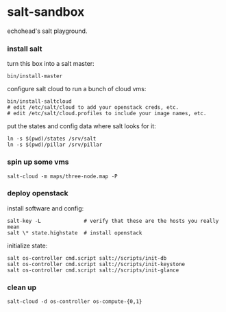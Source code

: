 
salt-sandbox
============

echohead's salt playground.

### install salt

turn this box into a salt master:

    bin/install-master

configure salt cloud to run a bunch of cloud vms:

    bin/install-saltcloud
    # edit /etc/salt/cloud to add your openstack creds, etc.
    # edit /etc/salt/cloud.profiles to include your image names, etc.

put the states and config data where salt looks for it:

    ln -s $(pwd)/states /srv/salt
    ln -s $(pwd)/pillar /srv/pillar

### spin up some vms

    salt-cloud -m maps/three-node.map -P

### deploy openstack

install software and config:

    salt-key -L              # verify that these are the hosts you really mean
    salt \* state.highstate  # install openstack

initialize state:

    salt os-controller cmd.script salt://scripts/init-db
    salt os-controller cmd.script salt://scripts/init-keystone
    salt os-controller cmd.script salt://scripts/init-glance

### clean up

    salt-cloud -d os-controller os-compute-{0,1}
